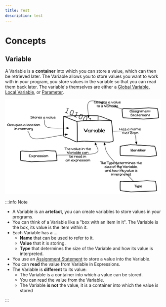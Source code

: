 ```yaml
---
title: Test
description: test
---
```


# Concepts

## Variable

A Variable is a **container** into which you can store a value, which can then be retrieved later. The Variable allows you to store values you want to work with in your program, you store values in the variable so
that you can read them back later. The variable's themselves are either a [Global Variable](/docs/part-1/sequence-data/concepts#Global-Variable), [Local Variable](/docs/part-1/sequence-data/concepts#Local-Variable), or [Parameter](/docs/part-1/sequence-data/concepts#Parameter).

<a id="variable-container"></a>

![Figure 5.2 Variables store a value that can be read and changed](./images/variable-container.png "variable-container")

:::info Note

- A Variable is an **artefact**, you can create variables to store values in your programs.
- You can think of a Variable like a "box with an item in it". The Variable is the box, its value is the item within it.
- Each Variable has a ...
  - **Name** that can be used to refer to it.
  - **Value** that it is storing.
  - **Type** that determines the size of the Variable and how its value is interpreted.
- You use an [Assignment Statement](/docs/part-1/sequence-data/concepts#Assignment-Statement) to store a value into the Variable.
- You can **read** the value from Variable in Expressions.
- The Variable is **different** to its value:
  - The Variable is a container into which a value can be stored.
  - You can read the value from the Variable.
  - The Variable **is not** the value, it is a container into which the value is stored

:::